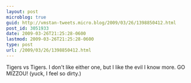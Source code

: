 ```yaml
---
layout: post
microblog: true
guid: http://vmstan-tweets.micro.blog/2009/03/26/1398850412.html
post_id: 3051933
date: 2009-03-26T21:25:28-0600
lastmod: 2009-03-26T21:25:28-0600
type: post
url: /2009/03/26/1398850412.html
---
```

Tigers vs Tigers. I don't like either one, but I like the evil I know more. GO MIZZOU! (yuck, I feel so dirty.)

